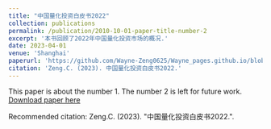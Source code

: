 ```yaml
---
title: "中国量化投资白皮书2022"
collection: publications
permalink: /publication/2010-10-01-paper-title-number-2
excerpt: '本书回顾了2022年中国量化投资市场的概况.'
date: 2023-04-01
venue: 'Shanghai'
paperurl: 'https://github.com/Wayne-Zeng0625/Wayne_pages.github.io/blob/master/files/中国量化投资白皮书2022.pdf'
citation: 'Zeng.C. (2023). 中国量化投资白皮书2022.'
---
```


This paper is about the number 1. The number 2 is left for future work.
[Download paper here]([https://github.com/Wayne-Zeng0625/Wayne_pages.github.io/blob/master/files/中国量化投资白皮书2022.pdf])

Recommended citation: Zeng.C. (2023). "中国量化投资白皮书2022.".
